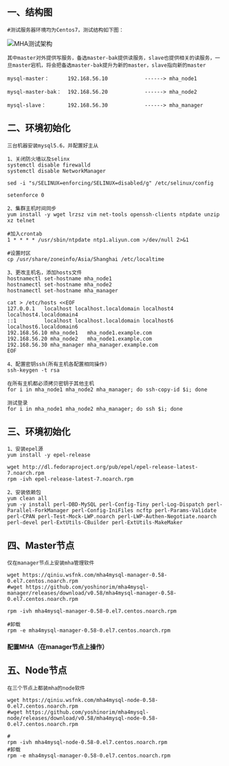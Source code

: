 ## 一、结构图

    #测试服务器环境均为Centos7，测试结构如下图：

  ![MHA测试架构](https://github.com/Lancger/opslinux/blob/master/images/MHA测试架构.png)
  
    其中master对外提供写服务，备选master-bak提供读服务，slave也提供相关的读服务，一旦master宕机，将会把备选master-bak提升为新的master，slave指向新的master
  
```
mysql-master：      192.168.56.10            ------> mha_node1 

mysql-master-bak：  192.168.56.20            ------> mha_node2

mysql-slave：       192.168.56.30            ------> mha_manager
```

## 二、环境初始化

    三台机器安装mysql5.6，并配置好主从

```
1、关闭防火墙以及selinx
systemctl disable firewalld 
systemctl disable NetworkManager

sed -i "s/SELINUX=enforcing/SELINUX=disabled/g" /etc/selinux/config

setenforce 0 

2、集群主机时间同步
yum install -y wget lrzsz vim net-tools openssh-clients ntpdate unzip xz telnet

#加入crontab
1 * * * * /usr/sbin/ntpdate ntp1.aliyun.com >/dev/null 2>&1

#设置时区
cp /usr/share/zoneinfo/Asia/Shanghai /etc/localtime

3、更改主机名，添加hosts文件
hostnamectl set-hostname mha_node1
hostnamectl set-hostname mha_node2
hostnamectl set-hostname mha_manager

cat > /etc/hosts <<EOF
127.0.0.1   localhost localhost.localdomain localhost4 localhost4.localdomain4
::1         localhost localhost.localdomain localhost6 localhost6.localdomain6
192.168.56.10 mha_node1   mha_node1.example.com
192.168.56.20 mha_node2   mha_node1.example.com
192.168.56.30 mha_manager mha_manager.example.com
EOF

4、配置密钥ssh(所有主机各配置相同操作)
ssh-keygen -t rsa 

在所有主机都必须拷贝密钥于其他主机
for i in mha_node1 mha_node2 mha_manager; do ssh-copy-id $i; done

测试登录
for i in mha_node1 mha_node2 mha_manager; do ssh $i; done

```

## 三、环境初始化
```
1、安装epel源
yum install -y epel-release

wget http://dl.fedoraproject.org/pub/epel/epel-release-latest-7.noarch.rpm
rpm -ivh epel-release-latest-7.noarch.rpm

2、安装依赖包
yum clean all
yum -y install perl-DBD-MySQL perl-Config-Tiny perl-Log-Dispatch perl-Parallel-ForkManager perl-Config-IniFiles ncftp perl-Params-Validate perl-CPAN perl-Test-Mock-LWP.noarch perl-LWP-Authen-Negotiate.noarch perl-devel perl-ExtUtils-CBuilder perl-ExtUtils-MakeMaker

````

## 四、Master节点
    仅在manager节点上安装mha管理软件
```
wget https://qiniu.wsfnk.com/mha4mysql-manager-0.58-0.el7.centos.noarch.rpm
#wget https://github.com/yoshinorim/mha4mysql-manager/releases/download/v0.58/mha4mysql-manager-0.58-0.el7.centos.noarch.rpm

rpm -ivh mha4mysql-manager-0.58-0.el7.centos.noarch.rpm

#卸载
rpm -e mha4mysql-manager-0.58-0.el7.centos.noarch.rpm
```
 #### 配置MHA（在manager节点上操作）
 
## 五、Node节点
    在三个节点上都装mha的node软件
```
wget https://qiniu.wsfnk.com/mha4mysql-node-0.58-0.el7.centos.noarch.rpm
#wget https://github.com/yoshinorim/mha4mysql-node/releases/download/v0.58/mha4mysql-node-0.58-0.el7.centos.noarch.rpm

#	
rpm -ivh mha4mysql-node-0.58-0.el7.centos.noarch.rpm
#卸载
rpm -e mha4mysql-manager-0.58-0.el7.centos.noarch.rpm
```
